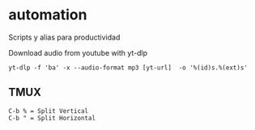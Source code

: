 # automation
Scripts y alias para productividad

Download audio from youtube with yt-dlp

```
yt-dlp -f 'ba' -x --audio-format mp3 [yt-url]  -o '%(id)s.%(ext)s'

```
## TMUX
```
C-b % = Split Vertical
C-b " = Split Horizontal
```